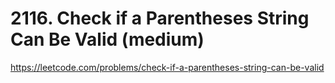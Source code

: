 # 2116. Check if a Parentheses String Can Be Valid (medium)

https://leetcode.com/problems/check-if-a-parentheses-string-can-be-valid
